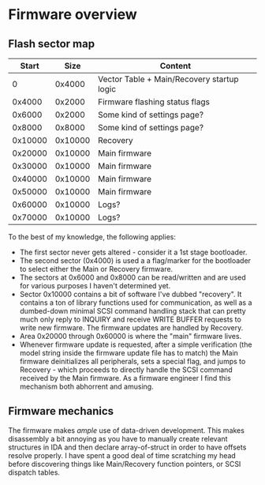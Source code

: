 # Firmware overview

## Flash sector map

| Start   | Size    | Content                                    |
|---------|---------|--------------------------------------------|
|       0 |  0x4000 | Vector Table + Main/Recovery startup logic |
|  0x4000 |  0x2000 | Firmware flashing status flags             |
|  0x6000 |  0x2000 | Some kind of settings page?                |
|  0x8000 |  0x8000 | Some kind of settings page?                |
| 0x10000 | 0x10000 | Recovery                                   |
| 0x20000 | 0x10000 | Main firmware                              |
| 0x30000 | 0x10000 | Main firmware                              |
| 0x40000 | 0x10000 | Main firmware                              |
| 0x50000 | 0x10000 | Main firmware                              |
| 0x60000 | 0x10000 | Logs?                                      |
| 0x70000 | 0x10000 | Logs?                                      |

To the best of my knowledge, the following applies:

- The first sector never gets altered - consider it a 1st stage bootloader.
- The second sector (0x4000) is used a a flag/marker for the bootloader
  to select either the Main or Recovery firmware.
- The sectors at 0x6000 and 0x8000 can be read/written and are used for
  various purposes I haven't determined yet.
- Sector 0x10000 contains a bit of software I've dubbed "recovery".
  It contains a ton of library functions used for communication, as well
  as a dumbed-down minimal SCSI command handling stack that can pretty
  much only reply to INQUIRY and receive WRITE BUFFER requests to write
  new firmware. The firmware updates are handled by Recovery.
- Area 0x20000 through 0x60000 is where the "main" firmware lives.
- Whenever firmware update is requested, after a simple verification
  (the model string inside the firmware update file has to match) the
  Main firmware deinitializes all peripherals, sets a special flag, and
  jumps to Recovery - which proceeds to directly handle the SCSI command
  received by the Main firmware. As a firmware engineer I find this
  mechanism both abhorrent and amusing.

## Firmware mechanics

The firmware makes *ample* use of data-driven development. This makes
disassembly a bit annoying as you have to manually create relevant structures
in IDA and then declare array-of-struct in order to have offsets resolve
properly. I have spent a good deal of time scratching my head before
discovering things like Main/Recovery function pointers, or SCSI dispatch
tables.
